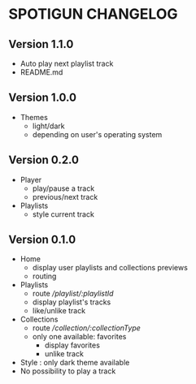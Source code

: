 # SPOTIGUN CHANGELOG

## Version 1.1.0

- Auto play next playlist track
- README.md

## Version 1.0.0

- Themes
  - light/dark
  - depending on user's operating system

## Version 0.2.0

- Player
  - play/pause a track
  - previous/next track
- Playlists
  - style current track

## Version 0.1.0

- Home
  - display user playlists and collections previews
  - routing
- Playlists
  - route _/playlist/:playlistId_
  - display playlist's tracks
  - like/unlike track
- Collections
  - route _/collection/:collectionType_
  - only one available: favorites
    - display favorites
    - unlike track
- Style : only dark theme available
- No possibility to play a track
